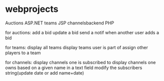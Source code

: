 # webprojects

Auctions ASP.NET
teams JSP
channelsbackend PHP

for auctions:
  add a bid
  update a bid
  send a notif when another user adds a bid
  
for teams:
  display all teams
  display teams user is part of
  assign other players to a team
  
for channels:
  display channels one is subscribed to
  display channels one owns based on a given name in a text field
  modify the subscribers string(update date or add name+date)
